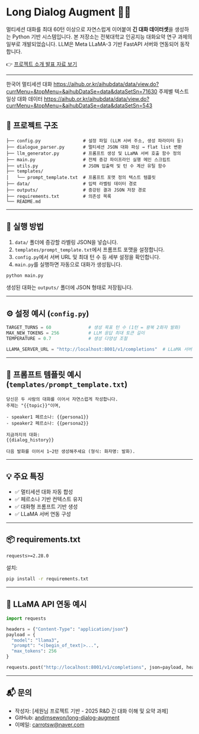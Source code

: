 # Long Dialog Augment 🧠💬

멀티세션 대화를 최대 60턴 이상으로 자연스럽게 이어붙여 **긴 대화 데이터셋**을 생성하는 Python 기반 시스템입니다.
본 저장소는 전북대학교 인공지능 대화요약 연구 과제의 일부로 개발되었습니다.
LLM은 Meta LLaMA-3 기반 FastAPI 서버와 연동되어 동작합니다.

👉 [프로젝트 소개 발표 자료 보기](./과제제안발표자료_세원님.pptx)

---
한국어 멀티세션 대화 https://aihub.or.kr/aihubdata/data/view.do?currMenu=&topMenu=&aihubDataSe=data&dataSetSn=71630
주제별 텍스트 일상 대화 데이터 https://aihub.or.kr/aihubdata/data/view.do?currMenu=&topMenu=&aihubDataSe=data&dataSetSn=543

## 📁 프로젝트 구조

```
├── config.py                # 설정 파일 (LLM 서버 주소, 생성 파라미터 등)
├── dialogue_parser.py       # 멀티세션 JSON 대화 파싱 → flat list 변환
├── llm_generator.py         # 프롬프트 생성 및 LLaMA 서버 호출 함수 정의
├── main.py                  # 전체 증강 파이프라인 실행 메인 스크립트
├── utils.py                 # JSON 입출력 및 턴 수 계산 유틸 함수
├── templates/
│   └── prompt_template.txt  # 프롬프트 포맷 정의 텍스트 템플릿
├── data/                    # 입력 라벨링 데이터 경로
├── outputs/                 # 증강된 결과 JSON 저장 경로
├── requirements.txt         # 의존성 목록
└── README.md
```

---

## 🚀 실행 방법

1. `data/` 폴더에 증강할 라벨링 JSON을 넣습니다.
2. `templates/prompt_template.txt`에서 프롬프트 포맷을 설정합니다.
3. `config.py`에서 서버 URL 및 최대 턴 수 등 세부 설정을 확인합니다.
4. `main.py`를 실행하면 자동으로 대화가 생성됩니다.

```bash
python main.py
```

생성된 대화는 `outputs/` 폴더에 JSON 형태로 저장됩니다.

---

## ⚙️ 설정 예시 (`config.py`)

```python
TARGET_TURNS = 60              # 생성 목표 턴 수 (1턴 = 왕복 2화자 발화)
MAX_NEW_TOKENS = 256           # LLM 응답 최대 토큰 길이
TEMPERATURE = 0.7              # 생성 다양성 조절

LLAMA_SERVER_URL = "http://localhost:8001/v1/completions"  # LLaMA 서버 주소
```

---

## 📄 프롬프트 템플릿 예시 (`templates/prompt_template.txt`)

```
당신은 두 사람의 대화를 이어서 자연스럽게 작성합니다.
주제는 "{{topic}}"이며,

- speaker1 페르소나: {{persona1}}
- speaker2 페르소나: {{persona2}}

지금까지의 대화:
{{dialog_history}}

다음 발화를 이어서 1~2턴 생성해주세요 (형식: 화자명: 발화).
```

---

## 💡 주요 특징

* ✅ 멀티세션 대화 자동 합성
* ✅ 페르소나 기반 컨텍스트 유지
* ✅ 대화형 프롬프트 기반 생성
* ✅ LLaMA 서버 연동 구성

---

## 📦 requirements.txt

```
requests>=2.28.0
```

설치:

```bash
pip install -r requirements.txt
```

---

## 🔌 LLaMA API 연동 예시

```python
import requests

headers = {"Content-Type": "application/json"}
payload = {
  "model": "llama3",
  "prompt": "<|begin_of_text|>...",
  "max_tokens": 256
}

requests.post("http://localhost:8001/v1/completions", json=payload, headers=headers)
```

---

## 📬 문의

* 작성자: \[세원님 프로젝트 기반 - 2025 R\&D 긴 대화 이해 및 요약 과제]
* GitHub: [andimsewon/long-dialog-augment](https://github.com/andimsewon/long-dialog-augment)
* 이메일: [carrotsw@naver.com](mailto:your-email@example.com)

